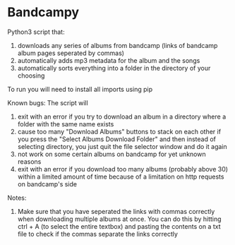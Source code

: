 # Bandcampy
Python3 script that: 
1) downloads any series of albums from bandcamp (links of bandcamp album pages seperated by commas)
2) automatically adds mp3 metadata for the album and the songs
3) automatically sorts everything into a folder in the directory of your choosing


To run you will need to install all imports using pip

Known bugs:
The script will
1) exit with an error if you try to download an album in a directory where a folder with the same name exists 
2) cause too many "Download Albums" buttons to stack on each other if you press the "Select Albums Download Folder" and then instead of selecting directory, you just quit the file selector window and do it again
3) not work on some certain albums on bandcamp for yet unknown reasons
4) exit with an error if you download too many albums (probably above 30) within a limited amount of time because of a limitation on http requests on bandcamp's side

Notes:
1) Make sure that you have seperated the links with commas correctly when downloading multiple albums at once. You can do this by hitting ctrl + A (to select the entire textbox) and pasting the contents on a txt file to check if the commas separate the links correctly 
